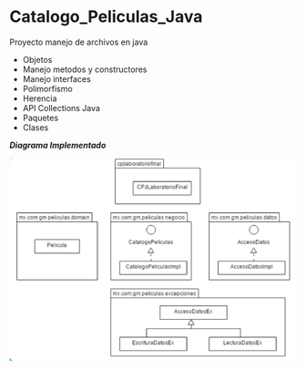 # Catalogo_Peliculas_Java
Proyecto manejo de archivos en java

- Objetos
- Manejo metodos y constructores
- Manejo interfaces
- Polimorfismo
- Herencia
- API Collections Java
- Paquetes
- Clases

***Diagrama Implementado***

![Diagrama](https://github.com/llStrevensll/Catalogo_Peliculas_Java/blob/master/UML-paquetes.PNG)
